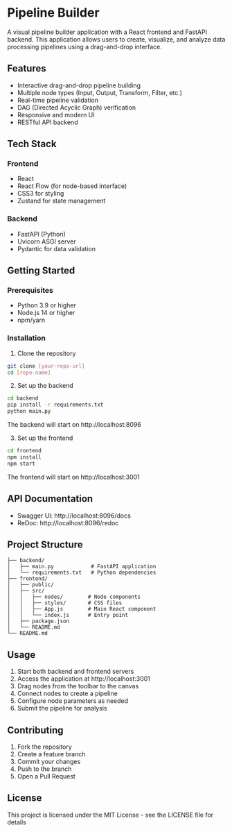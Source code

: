 # Pipeline Builder

A visual pipeline builder application with a React frontend and FastAPI backend. This application allows users to create, visualize, and analyze data processing pipelines using a drag-and-drop interface.

## Features

- Interactive drag-and-drop pipeline building
- Multiple node types (Input, Output, Transform, Filter, etc.)
- Real-time pipeline validation
- DAG (Directed Acyclic Graph) verification
- Responsive and modern UI
- RESTful API backend

## Tech Stack

### Frontend
- React
- React Flow (for node-based interface)
- CSS3 for styling
- Zustand for state management

### Backend
- FastAPI (Python)
- Uvicorn ASGI server
- Pydantic for data validation

## Getting Started

### Prerequisites
- Python 3.9 or higher
- Node.js 14 or higher
- npm/yarn

### Installation

1. Clone the repository
```bash
git clone [your-repo-url]
cd [repo-name]
```

2. Set up the backend
```bash
cd backend
pip install -r requirements.txt
python main.py
```
The backend will start on http://localhost:8096

3. Set up the frontend
```bash
cd frontend
npm install
npm start
```
The frontend will start on http://localhost:3001

## API Documentation

- Swagger UI: http://localhost:8096/docs
- ReDoc: http://localhost:8096/redoc

## Project Structure

```
├── backend/
│   ├── main.py            # FastAPI application
│   └── requirements.txt   # Python dependencies
├── frontend/
│   ├── public/
│   ├── src/
│   │   ├── nodes/        # Node components
│   │   ├── styles/       # CSS files
│   │   ├── App.js        # Main React component
│   │   └── index.js      # Entry point
│   ├── package.json
│   └── README.md
└── README.md
```

## Usage

1. Start both backend and frontend servers
2. Access the application at http://localhost:3001
3. Drag nodes from the toolbar to the canvas
4. Connect nodes to create a pipeline
5. Configure node parameters as needed
6. Submit the pipeline for analysis

## Contributing

1. Fork the repository
2. Create a feature branch
3. Commit your changes
4. Push to the branch
5. Open a Pull Request

## License

This project is licensed under the MIT License - see the LICENSE file for details